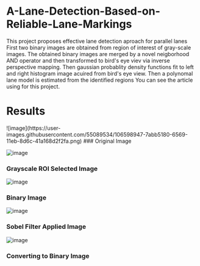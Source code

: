# A-Lane-Detection-Based-on-Reliable-Lane-Markings
This project proposes effective lane detection aproach for parallel lanes
First two binary images are obtained from region of interest of gray-scale images. The obtained binary images are merged by a novel neigborhood AND operator and then 
transformed to bird's eye viev via inverse perspective mapping. Then gaussian probablity density functions fit to left and right histogram image
acuired from bird's eye view. Then a polynomal lane model is estimated from the identified regions
You can see the article using for this project.

# Results   
<p float="left">
![image](https://user-images.githubusercontent.com/55089534/106598947-7abb5180-6569-11eb-8d6c-41a168d2f2fa.png)   
 ### Original Image 

![image](https://user-images.githubusercontent.com/55089534/106599462-2664a180-656a-11eb-80f0-b47ee96e982d.png)
 ### Grayscale ROI Selected Image
 </p>
                        
 ![image](https://user-images.githubusercontent.com/55089534/106599812-a5f27080-656a-11eb-91cd-58d617e3b883.png)
 ### Binary Image

![image](https://user-images.githubusercontent.com/55089534/106600363-5ceeec00-656b-11eb-8d74-fabf4ad7150f.png)
### Sobel Filter Applied Image 

![image](https://user-images.githubusercontent.com/55089534/106600605-b35c2a80-656b-11eb-9187-20c55c7dd7a2.png)
### Converting to Binary Image 
